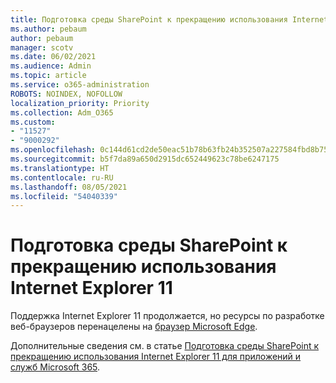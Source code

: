 ```yaml
---
title: Подготовка среды SharePoint к прекращению использования Internet Explorer 11
ms.author: pebaum
author: pebaum
manager: scotv
ms.date: 06/02/2021
ms.audience: Admin
ms.topic: article
ms.service: o365-administration
ROBOTS: NOINDEX, NOFOLLOW
localization_priority: Priority
ms.collection: Adm_O365
ms.custom:
- "11527"
- "9000292"
ms.openlocfilehash: 0c144d61cd2de50eac51b78b63fb24b352507a227584fbd8b75b2b2b7b3c6ba2
ms.sourcegitcommit: b5f7da89a650d2915dc652449623c78be6247175
ms.translationtype: HT
ms.contentlocale: ru-RU
ms.lasthandoff: 08/05/2021
ms.locfileid: "54040339"
---
```

# <a name="prepare-your-sharepoint-environment-for-the-retirement-of-internet-explorer-11"></a>Подготовка среды SharePoint к прекращению использования Internet Explorer 11

Поддержка Internet Explorer 11 продолжается, но ресурсы по разработке веб-браузеров перенацелены на [браузер Microsoft Edge](https://www.microsoft.com/edge/business). 

Дополнительные сведения см. в статье [Подготовка среды SharePoint к прекращению использования Internet Explorer 11 для приложений и служб Microsoft 365](/sharepoint/prepare-ie11).

